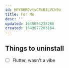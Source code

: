 ```yaml
---
id: HPY8HR0vtvCPxB4LVCk9o
title: For Me
desc: ''
updated: 1645654238268
created: 1643077203164
---
```

 ## Things to uninstall

- [ ] Flutter, wasn't a vibe
